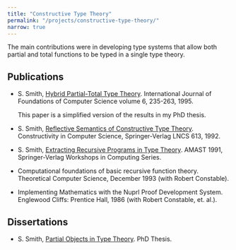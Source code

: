 ```yaml
---
title: "Constructive Type Theory"
permalink: "/projects/constructive-type-theory/"
narrow: true
---
```


The main contributions were in developing type systems that allow both partial
and total functions to be typed in a single type theory.

Publications
------------

- S. Smith,
  [Hybrid Partial-Total Type Theory](/projects/constructive-type-theory/papers/hybrid-partial-total-type-theory.pdf). International
  Journal of Foundations of Computer Science volume 6, 235-263, 1995.

  This paper is a simplified version of the results in my PhD thesis.

- S. Smith,
  [Reflective Semantics of Constructive Type Theory](/projects/constructive-type-theory/papers/reflective-semantics-of-constructive-type-theory.pdf). Constructivity
  in Computer Science, Springer-Verlag LNCS 613, 1992.

- S. Smith,
  [Extracting Recursive Programs in Type Theory](/projects/constructive-type-theory/papers/extracting-recursive-programs-in-type-theory.pdf). AMAST
  1991, Springer-Verlag Workshops in Computing Series.

- Computational foundations of basic recursive function theory. Theoretical
  Computer Science, December 1993 (with Robert Constable).

- Implementing Mathematics with the Nuprl Proof Development System. Englewood
  Cliffs: Prentice Hall, 1986 (with Robert Constable, et. al.).

Dissertations
-------------

- S. Smith,
  [Partial Objects in Type Theory](/projects/constructive-type-theory/dissertations/partial-objects-in-type-theory.pdf). PhD
  Thesis.
